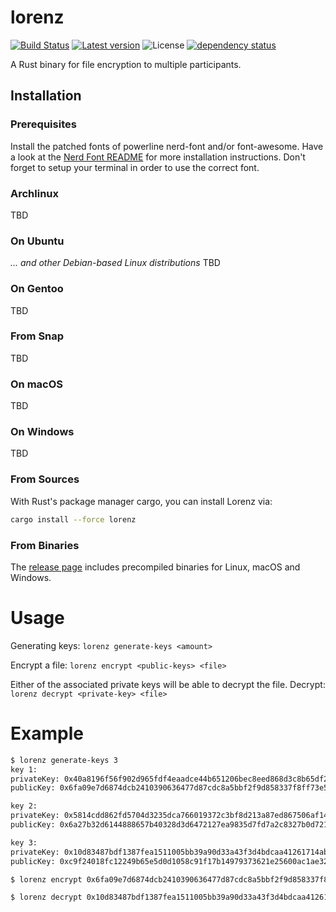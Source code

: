 # lorenz
[![Build Status](https://travis-ci.org/elichai/lorenz.svg?branch=master)](https://travis-ci.org/elichai/lorenz)
[![Latest version](https://img.shields.io/crates/v/lorenz.svg)](https://crates.io/crates/lorenz)
![License](https://img.shields.io/crates/l/lorenz.svg)
[![dependency status](https://deps.rs/repo/github/elichai/lorenz/status.svg)](https://deps.rs/repo/github/elichai/lorenz)

A Rust binary for file encryption to multiple participants. 


## Installation

### Prerequisites

Install the patched fonts of powerline nerd-font and/or font-awesome. Have a look at the [Nerd Font README](https://github.com/ryanoasis/nerd-fonts/blob/master/readme.md) for more installation instructions. Don't forget to setup your terminal in order to use the correct font.

### Archlinux
TBD

### On Ubuntu

_... and other Debian-based Linux distributions_
TBD

### On Gentoo
TBD
### From Snap
TBD

### On macOS
TBD

### On Windows
TBD

### From Sources
With Rust's package manager cargo, you can install Lorenz via:

```sh
cargo install --force lorenz
```

### From Binaries

The [release page](https://github.com/elichai/lorenz/releases) includes precompiled binaries for Linux, macOS and Windows.




# Usage

Generating keys: 
`lorenz generate-keys <amount>`

Encrypt a file: 
`lorenz encrypt <public-keys> <file>` 

Either of the associated private keys will be able to decrypt the file.
Decrypt:
`lorenz decrypt <private-key> <file>` 

# Example
```sh
$ lorenz generate-keys 3
key 1: 
privateKey: 0x40a8196f56f902d965fdf4eaadce44b651206bec8eed868d3c8b65df2f9df540
publicKey: 0x6fa09e7d6874dcb2410390636477d87cdc8a5bbf2f9d858337f8ff73e509d340

key 2: 
privateKey: 0x5814cdd862fd5704d3235dca766019372c3bf8d213a87ed867506af146dccd7e
publicKey: 0x6a27b32d6144888657b40328d3d6472127ea9835d7fd7a2c8327b0d72174737c

key 3: 
privateKey: 0x10d83487bdf1387fea1511005bb39a90d33a43f3d4bdcaa41261714abb5bcb52
publicKey: 0xc9f24018fc12249b65e5d0d1058c91f17b14979373621e25600ac1ae32b45738

$ lorenz encrypt 0x6fa09e7d6874dcb2410390636477d87cdc8a5bbf2f9d858337f8ff73e509d340 0x6a27b32d6144888657b40328d3d6472127ea9835d7fd7a2c8327b0d72174737c 0xc9f24018fc12249b65e5d0d1058c91f17b14979373621e25600ac1ae32b45738 test.txt

$ lorenz decrypt 0x10d83487bdf1387fea1511005bb39a90d33a43f3d4bdcaa41261714abb5bcb52 test.txt.lorenz

```

